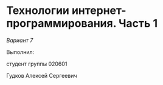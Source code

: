 # Технологии интернет-программирования. Часть 1

*Вариант 7*

Выполнил:

студент группы 020601

Гудков Алексей Сергеевич
